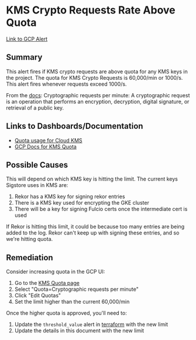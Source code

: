 # KMS Crypto Requests Rate Above Quota

[Link to GCP Alert](https://console.cloud.google.com/monitoring/alerting?referrer=search&project=oci-signer-service-dev)

##  Summary

This alert fires if KMS crypto requests are above quota for any KMS keys in the project.
The quota for KMS Crypto Requests is 60,000/min or 1000/s.
This alert fires whenever requests exceed 1000/s.

From the [docs](https://cloud.google.com/kms/quotas): Cryptographic requests per minute: A cryptographic request is an operation that performs an encryption, decryption, digital signature, or retrieval of a public key.

## Links to Dashboards/Documentation
- [Quota usage for Cloud KMS](https://console.cloud.google.com/iam-admin/quotas?referrer=search&project=oci-signer-service-dev&pageState=(%22allQuotasTable%22:(%22f%22:%22%255B%257B_22k_22_3A_22Service_22_2C_22t_22_3A10_2C_22v_22_3A_22_5C_22Cloud%2520Key%2520Management%2520Service%2520%2528KMS%2529%2520API_5C_22_22_2C_22s_22_3Atrue_2C_22i_22_3A_22serviceTitle_22%257D%255D%22)))
- [GCP Docs for KMS Quota](https://cloud.google.com/kms/quotas)

## Possible Causes
This will depend on which KMS key is hitting the limit.
The current keys Sigstore uses in KMS are:
1. Rekor has a KMS key for signing rekor entries
1. There is a KMS key used for encrypting the GKE cluster
1. There will be a key for signing Fulcio certs once the intermediate cert is used

If Rekor is hitting this limit, it could be because too many entries are being added to the log.
Rekor can't keep up with signing these entries, and so we're hitting quota.

## Remediation
Consider increasing quota in the GCP UI:
1. Go to the [KMS Quota page](https://console.cloud.google.com/iam-admin/quotas?referrer=search&project=oci-signer-service-dev&pageState=(%22allQuotasTable%22:(%22f%22:%22%255B%257B_22k_22_3A_22Service_22_2C_22t_22_3A10_2C_22v_22_3A_22_5C_22Cloud%2520Key%2520Management%2520Service%2520%2528KMS%2529%2520API_5C_22_22_2C_22s_22_3Atrue_2C_22i_22_3A_22serviceTitle_22%257D%255D%22)))
1. Select "Quota=Cryptographic requests per minute"
1. Click "Edit Quotas"
1. Set the limit higher than the current 60,000/min

Once the higher quota is approved, you'll need to:
1. Update the `threshold_value` alert in [terraform](https://github.com/sigstore/public-good-instance/blob/5ebe11cd8903dcb07d4b81cadcf8eff8a5ffa86c/terraform/modules/monitoring/uptime/alerts.tf#L481) with the new limit
1. Update the details in this document with the new limit
